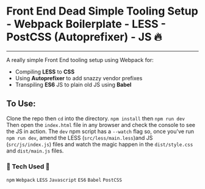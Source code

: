 
# Front End Dead Simple Tooling Setup - Webpack Boilerplate - LESS - PostCSS (Autoprefixer) - JS :fire:

---

A really simple Front End tooling setup using Webpack for:
* Compiling **LESS** to **CSS**
* Using **Autoprefixer** to add snazzy vendor prefixes
* Transpiling **ES6** JS to plain old JS using **Babel**

## To Use:
Clone the repo then `cd` into the directory.
`npm install` then `npm run dev`
Then open the `index.html` file in any browser and check the console to see the JS in action.
The `dev` npm script has a `--watch` flag so, once you've run `npm run dev`,
amend the LESS (`src/less/main.less`)and JS (`src/js/index.js`) files and watch the magic happen in the
`dist/style.css` and `dist/main.js` files.

### :wrench: Tech Used :wrench:
 `npm` `Webpack` `LESS` `Javascript` `ES6` `Babel` `PostCSS`

